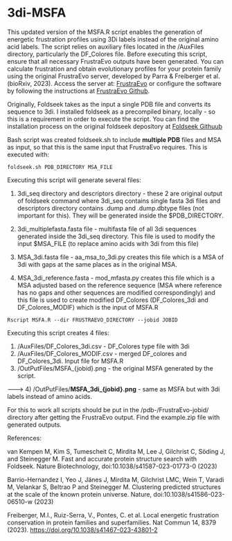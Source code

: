 # 3di-MSFA

This updated version of the MSFA.R script enables the generation of energetic frustration profiles using 3Di labels instead of the original amino acid labels. The script relies on auxiliary files located in the /AuxFiles directory, particularly the DF_Colores file. Before executing this script, ensure that all necessary FrustraEvo outputs have been generated. You can calculate frustration and obtain evolutionary profiles for your protein family using the original FrustraEvo server, developed by Parra & Freiberger et al. (bioRxiv, 2023). Access the server at: [FrustraEvo](https://frustraevo.qb.fcen.uba.ar) or configure the software by following the instructions at [FrustraEvo Github](https://github.com/proteinphysiologylab/FrustraEvo).

Originally, Foldseek takes as the input a single PDB file and converts its sequence to 3di. I installed foldseek as a precompiled binary, locally - so this is a requirement in order to execute the script. You can find the installation process on the original foldseek depository at [Foldseek Githuub](https://github.com/steineggerlab/foldseek) 

Bash script was created foldseek.sh to include **multiple PDB** files and MSA as input, so that this is the same input that FrustraEvo requires. This is executed with:
```
foldseek.sh PDB_DIRECTORY MSA_FILE
```
Executing this script will generate several files:

1) 3di_seq directory and descriptors directory - these 2 are original output of foldseek command where 3di_seq contains single fasta 3di files and descriptors directory contains .dump and .dump.dbtype files (not important for this). They will be generated inside the $PDB_DIRECTORY.

2) 3di_multiplefasta.fasta file - multifasta file of all 3di sequences generated inside the 3di_seq directory. This file is used to modify the input $MSA_FILE (to replace amino acids with 3di from this file)

3) MSA_3di.fasta file - aa_msa_to_3di.py creates this file which is a MSA of 3di with gaps at the same places as in the original MSA.

4) MSA_3di_reference.fasta - mod_mfasta.py creates this file which is a MSA adjusted based on the reference sequence (MSA where reference has no gaps and other sequences are modified correspondingly) and this file is used to create modified DF_Colores (DF_Colores_3di and DF_Colores_MODIF) which is the input of MSFA.R




```
Rscript MSFA.R --dir FRUSTRAEVO_DIRECTORY --jobid JOBID
```
Executing this script creates 4 files:

1) /AuxFiles/DF_Colores_3di.csv - DF_Colores type file with 3di
2) /AuxFiles/DF_Colores_MODIF.csv - merged DF_colores and DF_Colores_3di. Input file for MSFA.R
3) /OutPutFiles/MSFA_{jobid}.png - the original MSFA generated by the script.

---> 4) /OutPutFiles/**MSFA_3di_{jobid}.png** - same as MSFA but with 3di labels instead of amino acids.

For this to work all scripts should be put in the /pdb-/FrustraEvo-jobid/ directory after getting the FrustraEvo output. 
Find the example.zip file with generated outputs. 




References:

van Kempen M, Kim S, Tumescheit C, Mirdita M, Lee J, Gilchrist C, Söding J, and Steinegger M. Fast and accurate protein structure search with Foldseek. Nature Biotechnology, doi:10.1038/s41587-023-01773-0 (2023)

Barrio-Hernandez I, Yeo J, Jänes J, Mirdita M, Gilchrist LMC, Wein T, Varadi M, Velankar S, Beltrao P and Steinegger M. Clustering predicted structures at the scale of the known protein universe. Nature, doi:10.1038/s41586-023-06510-w (2023)

Freiberger, M.I., Ruiz-Serra, V., Pontes, C. et al. Local energetic frustration conservation in protein families and superfamilies. Nat Commun 14, 8379 (2023). https://doi.org/10.1038/s41467-023-43801-2

